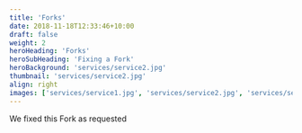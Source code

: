 ```yaml
---
title: 'Forks'
date: 2018-11-18T12:33:46+10:00
draft: false
weight: 2
heroHeading: 'Forks'
heroSubHeading: 'Fixing a Fork'
heroBackground: 'services/service2.jpg'
thumbnail: 'services/service2.jpg'
align: right
images: ['services/service1.jpg', 'services/service2.jpg', 'services/service3.jpg']
---
```


We fixed this Fork as requested
